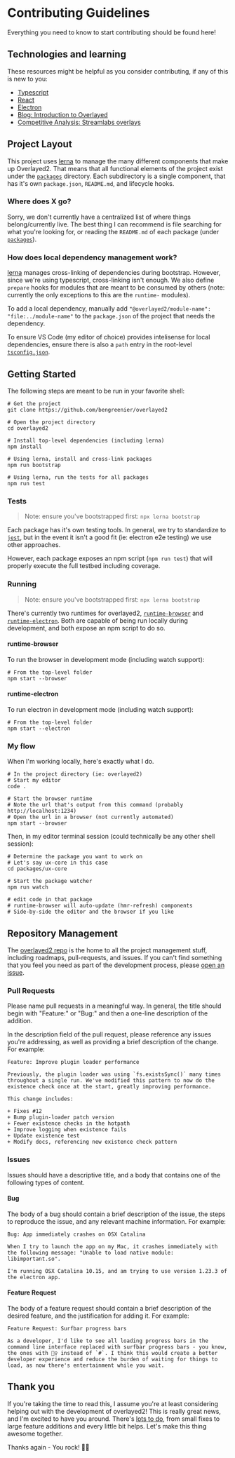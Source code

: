 # Contributing Guidelines

Everything you need to know to start contributing should be found here!

## Technologies and learning

These resources might be helpful as you consider contributing, if any of this is new to you:

- [Typescript](https://www.typescriptlang.org/docs/handbook/typescript-in-5-minutes.html)
- [React](https://reactjs.org/docs/getting-started.html)
- [Electron](https://electronjs.org/docs/tutorial/about)
- [Blog: Introduction to Overlayed](https://dev.to/bengreenier/introducing-overlayed-streamer-overlays-powered-by-react-17ja)
- [Competitive Analysis: Streamlabs overlays](https://streamlabs.com/library#/)

## Project Layout

This project uses [lerna](https://lerna.js.org/) to manage the many different components that make up Overlayed2. That means that all functional elements of the project exist under the [`packages`](./packages) directory. Each subdirectory is a single component, that has it's own `package.json`, `README.md`, and lifecycle hooks.

### Where does X go?

Sorry, we don't currently have a centralized list of where things belong/currently live. The best thing I can recommend is file searching for what you're looking for, or reading the `README.md` of each package (under [`packages`](./packages)).

### How does local dependency management work?

[lerna](https://lerna.js.org/) manages cross-linking of dependencies during bootstrap. However, since we're using typescript, cross-linking isn't enough. We also define `prepare` hooks for modules that are meant to be consumed by others (note: currently the only exceptions to this are the `runtime-` modules).

To add a local dependency, manually add `"@overlayed2/module-name": "file:../module-name"` to the `package.json` of the project that needs the dependency.

To ensure VS Code (my editor of choice) provides intelisense for local dependencies, ensure there is also a `path` entry in the root-level [`tsconfig.json`](./tsconfig.json).

## Getting Started

The following steps are meant to be run in your favorite shell:

```
# Get the project
git clone https://github.com/bengreenier/overlayed2

# Open the project directory
cd overlayed2

# Install top-level dependencies (including lerna)
npm install

# Using lerna, install and cross-link packages
npm run bootstrap

# Using lerna, run the tests for all packages
npm run test
```

### Tests

> Note: ensure you've bootstrapped first: `npx lerna bootstrap`

Each package has it's own testing tools. In general, we try to standardize to [`jest`](https://jestjs.io/), but in the event it isn't a good fit (ie: electron e2e testing) we use other approaches.

However, each package exposes an npm script (`npm run test`) that will properly execute the full testbed including coverage.

### Running

> Note: ensure you've bootstrapped first: `npx lerna bootstrap`

There's currently two runtimes for overlayed2, [`runtime-browser`](./packages/runtime-browser) and [`runtime-electron`](./packages/runtime-electron). Both are capable of being run locally during development, and both expose an npm script to do so.

#### runtime-browser

To run the browser in development mode (including watch support):

```
# From the top-level folder
npm start --browser
```

#### runtime-electron

To run electron in development mode (including watch support):

```
# From the top-level folder
npm start --electron
```

### My flow

When I'm working locally, here's exactly what I do.

```
# In the project directory (ie: overlayed2)
# Start my editor
code .

# Start the browser runtime
# Note the url that's output from this command (probably http://localhost:1234)
# Open the url in a browser (not currently automated)
npm start --browser
```

Then, in my editor terminal session (could technically be any other shell session):

```
# Determine the package you want to work on
# Let's say ux-core in this case
cd packages/ux-core

# Start the package watcher
npm run watch

# edit code in that package
# runtime-browser will auto-update (hmr-refresh) components
# Side-by-side the editor and the browser if you like
```

## Repository Management

The [overlayed2 repo](https://github.com/bengreenier/overlayed2) is the home to all the project management stuff, including roadmaps, pull-requests, and issues. If you can't find something that you feel you need as part of the development process, please [open an issue](https://github.com/bengreenier/overlayed2/issues/new).

### Pull Requests

Please name pull requests in a meaningful way. In general, the title should begin with "Feature:" or "Bug:" and then a one-line description of the addition.

In the description field of the pull request, please reference any issues you're addressing, as well as providing a brief description of the change. For example:

```
Feature: Improve plugin loader performance

Previously, the plugin loader was using `fs.existsSync()` many times throughout a single run. We've modified this pattern to now do the existence check once at the start, greatly improving performance.

This change includes:

+ Fixes #12
+ Bump plugin-loader patch version
+ Fewer existence checks in the hotpath
+ Improve logging when existence fails
+ Update existence test
+ Modify docs, referencing new existence check pattern
```

### Issues

Issues should have a descriptive title, and a body that contains one of the following types of content.

#### Bug

The body of a bug should contain a brief description of the issue, the steps to reproduce the issue, and any relevant machine information. For example:

```
Bug: App immediately crashes on OSX Catalina

When I try to launch the app on my Mac, it crashes immediately with the following message: "Unable to load native module: libimportant.so".

I'm running OSX Catalina 10.15, and am trying to use version 1.23.3 of the electron app.
```

#### Feature Request

The body of a feature request should contain a brief description of the desired feature, and the justification for adding it. For example:

```
Feature Request: Surfbar progress bars

As a developer, I'd like to see all loading progress bars in the command line interface replaced with surfbar progress bars - you know, the ones with 🏄‍♀️ instead of `#`. I think this would create a better developer experience and reduce the burden of waiting for things to load, as now there's entertainment while you wait.
```

## Thank you

If you're taking the time to read this, I assume you're at least considering helping out with the development of overlayed2! This is really great news, and I'm excited to have you around. There's [lots to do](https://github.com/bengreenier/overlayed2/issues), from small fixes to large feature additions and every little bit helps. Let's make this thing awesome together.

Thanks again - You rock! 💙🌈
